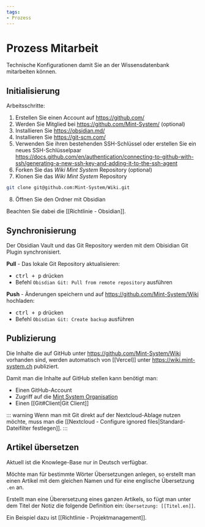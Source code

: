 ```yaml
---
tags:
- Prozess
---
```

# Prozess Mitarbeit

Technische Konfigurationen damit Sie an der Wissensdatenbank mitarbeiten können.

## Initialisierung

Arbeitsschritte:
1. Erstellen Sie einen Account auf <https://github.com/>
2. Werden Sie Mitglied bei <https://github.com/Mint-System/> (optional)
3. Installieren Sie <https://obsidian.md/>
4. Installieren Sie <https://git-scm.com/>
5. Verwenden Sie ihren bestehenden SSH-Schlüssel oder erstellen Sie ein neues SSH-Schlüsselpaar <https://docs.github.com/en/authentication/connecting-to-github-with-ssh/generating-a-new-ssh-key-and-adding-it-to-the-ssh-agent>
6. Forken Sie das *Wiki Mint System* Repository (optional)
7. Klonen Sie das *Wiki Mint System* Repository

```bash
git clone git@github.com:Mint-System/Wiki.git
```

8. Öffnen Sie den Ordner mit Obsidian

Beachten Sie dabei die [[Richtlinie - Obsidian]].

## Synchronisierung

Der Obsidian Vault und das Git Repository werden mit dem Obisidian Git Plugin synchronisiert.

**Pull** - Das lokale Git Repository aktualisieren:
* <kbd>ctrl + p</kbd> drücken
* Befehl `Obisdian Git: Pull from remote repository` ausführen

**Push** - Änderungen speichern und auf <https://github.com/Mint-System/Wiki> hochladen:
* <kbd>ctrl + p</kbd> drücken
* Befehl `Obisdian Git: Create backup` ausführen

## Publizierung

Die Inhalte die auf GitHub unter <https://github.com/Mint-System/Wiki> vorhanden sind, werden automatisch von [[Vercel]] unter <https://wiki.mint-system.ch> publiziert.

Damit man die Inhalte auf GitHub stellen kann benötigt man:
* Einen GitHub-Account
* Zugriff auf die [Mint System Organisation](https://github.com/Mint-System)
* Einen [[Git#Client|Git Client]]

::: warning
Wenn man mit Git direkt auf der Nextcloud-Ablage nutzen möchte, muss man die [[Nextcloud - Configure ignored files|Standard-Dateifilter festlegen]].
:::

## Artikel übersetzen

Aktuell ist die Knowlege-Base nur in Deutsch verfügbar.

Möchte man für bestimmte Wörter Übersetzungen anlegen, so erstellt man einen Artikel mit dem gleichen Namen und für eine englische Übersetzung `.en` an.

Erstellt man eine Überersetzung eines ganzen Artikels, so fügt man unter dem Titel der Notiz die folgende Definition ein: `Übersetzung: [[Titel.en]]`.

Ein Beispiel dazu ist [[Richtlinie - Projektmanagement]].
